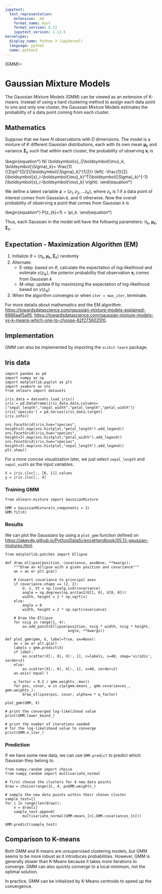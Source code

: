 ```yaml
---
jupytext:
  text_representation:
    extension: .md
    format_name: myst
    format_version: 0.13
    jupytext_version: 1.11.5
kernelspec:
  display_name: Python 3 (ipykernel)
  language: python
  name: python3
---
```


(GMM)=

# Gaussian Mixture Models

The Gaussian Mixture Models (GMM) can be viewed as an extension of K-means. Instead of 
using a hard clustering method to assign each data point to one and only one cluster, 
the Gaussian Mixture Models estimates the probability of a data point coming from each cluster.

## Mathematics

Suppose that we have $N$ observations with $D$ dimensions. 
The model is a mixture of $K$ different Gaussian distributions, each with its own
mean $\boldsymbol{\mu}_k$ and variance $\boldsymbol{\Sigma}_k$ such that within each cluster,
the probability of observing $\boldsymbol{x}_i$ is

\begin{equation*}
N( \boldsymbol{x}_i|\boldsymbol{\mu}_k, \boldsymbol{\Sigma}_k)=
\frac{1}{(2\pi)^{D/2}|\boldsymbol{\Sigma}_k|^{1/2}}
\left( 
-\frac{1}{2}(\boldsymbol{x}_i-\boldsymbol{\mu}_k)^T(\boldsymbol{\Sigma}_k)^{-1}
(\boldsymbol{x}_i-\boldsymbol{\mu}_k)
\right).
\end{equation*}

We define a latent variable $\boldsymbol{z}=(z_{1},z_{2},\dots z_{K})$, 
where $z_{k}$ is 1 if a data point of interest comes from Gaussian $k$, and 0 otherwise. 
Now the overall probability of observing a point that comes from Gaussian $k$ is

\begin{equation*}
P(z_{k}=1) = \pi_k.
\end{equation*}

Thus, each Gaussian in the model will have the following parameters: $\pi_k$, 
$\boldsymbol{\mu}_k$, $\boldsymbol{\Sigma}_k$.



## Expectation - Maximization Algorithm (EM)

1. Initialize $\theta=(\pi_k, 
\boldsymbol{\mu}_k, \boldsymbol{\Sigma}_k)$ randomly
1. Alternate:
    - E-step: based on $\theta$, calculate the expectation of log-likelihood and estimate $\gamma(z_{ik})$, 
      the poterior probability that observation $\boldsymbol{x}_i$ comes from Gaussian $k$
    - M-step: update $\theta$ by maximizing the expectation of log-likelihood 
      based on $\gamma(z_{ik})$
1. When the algorithm converges or when `iter = max_iter`, terminate.

For more details about mathematics and the EM algorithm: 
<https://towardsdatascience.com/gaussian-mixture-models-explained-6986aaf5a95>, 
<https://towardsdatascience.com/gaussian-mixture-models-vs-k-means-which-one-to-choose-62f2736025f0>.

## Implementation

GMM can also be implemented by importing the `scikit-learn` package.

## Iris data

```{code-cell} ipython3
import pandas as pd
import numpy as np
import matplotlib.pyplot as plt
import seaborn as sns
from sklearn import datasets
```

```{code-cell} ipython3
iris_data = datasets.load_iris()
iris = pd.DataFrame(iris_data.data,columns=["sepal_length","sepal_width","petal_length","petal_width"])
iris['species'] = pd.Series(iris_data.target)
iris.info()
```

```{code-cell} ipython3
sns.FacetGrid(iris,hue="species", height=3).map(sns.histplot,"petal_length").add_legend()
sns.FacetGrid(iris,hue="species", height=3).map(sns.histplot,"petal_width").add_legend()
sns.FacetGrid(iris,hue="species", height=3).map(sns.histplot,"sepal_length").add_legend()
plt.show()
```

For a more concise visualization later, we just select `sepal_length` and `sepal_width` as the input variables.

```{code-cell} ipython3
X = iris.iloc[:, [0, 1]].values
y = iris.iloc[:, 4]
```

### Training GMM

```{code-cell} ipython3
from sklearn.mixture import GaussianMixture

GMM = GaussianMixture(n_components = 3)
GMM.fit(X)
```

### Results
We can plot the Gaussians by using a `plot_gmm` function defined on 
<https://jakevdp.github.io/PythonDataScienceHandbook/05.12-gaussian-mixtures.html>.

```{code-cell} ipython3
from matplotlib.patches import Ellipse

def draw_ellipse(position, covariance, ax=None, **kwargs):
    """Draw an ellipse with a given position and covariance"""
    ax = ax or plt.gca()
    
    # Convert covariance to principal axes
    if covariance.shape == (2, 2):
        U, s, Vt = np.linalg.svd(covariance)
        angle = np.degrees(np.arctan2(U[1, 0], U[0, 0]))
        width, height = 2 * np.sqrt(s)
    else:
        angle = 0
        width, height = 2 * np.sqrt(covariance)
    
    # Draw the Ellipse
    for nsig in range(1, 4):
        ax.add_patch(Ellipse(position, nsig * width, nsig * height,
                             angle, **kwargs))
        
def plot_gmm(gmm, X, label=True, ax=None):
    ax = ax or plt.gca()
    labels = gmm.predict(X)
    if label:
        ax.scatter(X[:, 0], X[:, 1], c=labels, s=40, cmap='viridis', zorder=2)
    else:
        ax.scatter(X[:, 0], X[:, 1], s=40, zorder=2)
    ax.axis('equal')
    
    w_factor = 0.2 / gmm.weights_.max()
    for pos, covar, w in zip(gmm.means_, gmm.covariances_, gmm.weights_):
        draw_ellipse(pos, covar, alpha=w * w_factor)
```

```{code-cell} ipython3
plot_gmm(GMM, X)
```

```{code-cell} ipython3
# print the converged log-likelihood value
print(GMM.lower_bound_)
 
# print the number of iterations needed
# for the log-likelihood value to converge
print(GMM.n_iter_)
```

### Prediction

If we have some new data, we can use `GMM.predict` to predict which Gaussian they belong to.

```{code-cell} ipython3
from numpy.random import choice
from numpy.random import multivariate_normal

# first choose the clusters for 4 new data points
draw = choice(range(3), 4, p=GMM.weights_)

# sample the new data points within their chosen cluster
sample_test=[]
for i in range(len(draw)): 
    n = draw[i]
    sample_test.append(
        multivariate_normal(GMM.means_[n],GMM.covariances_[n]))
```

```{code-cell} ipython3
GMM.predict(sample_test)
```

## Comparison to K-means

Both GMM and K-means are unsupervised clustering models, but GMM seems to be more robust 
as it introduces probabilities. However, GMM is generally slower than K-Means because 
it takes more iterations to converge. GMM can also quickly converge to a local minimum, 
not the optimal solution.

In practice, GMM can be initialized by K-Means centroids to speed up the convergence.

```{code-cell} ipython3

```
